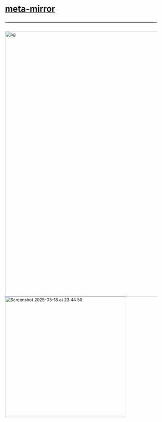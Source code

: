 # <a href="https://meta-mirror.vercel.app">meta-mirror</a><hr>
<img width="877" alt="og" src="https://github.com/user-attachments/assets/321385fd-d24b-4755-87cf-113d33941085" />
<img width="399" alt="Screenshot 2025-05-18 at 23 44 50" src="https://github.com/user-attachments/assets/38767106-61dd-42ce-bbe7-33525aa0f32b" />
